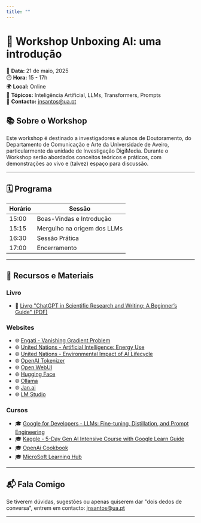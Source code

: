 ```yaml
---
title: ""
---
```


# 📝 Workshop Unboxing AI: uma introdução


📅 **Data:** 21 de maio, 2025  
⏱️ **Hora:** 15 - 17h  
🌍 **Local:** Online  
🎯 **Tópicos:** Inteligência Artificial, LLMs, Transformers, Prompts  
📩 **Contacto:** [jnsantos@ua.pt](mailto:jnsantos@ua.pt)  



## 📚 Sobre o Workshop

Este workshop é destinado a investigadores e alunos de Doutoramento, do Departamento de Comunicação e Arte da Universidade de Aveiro, particularmente da unidade de Investigação DigiMedia.
Durante o Workshop serão abordados conceitos teóricos e práticos, com demonstrações ao vivo e (talvez) espaço para discussão.

---

## 🗓️ Programa

| Horário | Sessão                                 |
| ------- | -------------------------------------- |
| 15:00   | Boas-Vindas e Introdução               |
| 15:15   | Mergulho na origem dos LLMs            |
| 16:30   | Sessão Prática                         |
| 17:00   | Encerramento                           |

---

## 📂 Recursos e Materiais

### Livro
* 📄 [Livro "ChatGPT in Scientific Research and Writing: A Beginner’s Guide" (PDF)](https://www.researchgate.net/publication/384032901_ChatGPT_in_Scientific_Research_and_Writing_A_Beginner's_Guide)

### Websites
* 🌐 [Engati - Vanishing Gradient Problem](https://www.engati.com/glossary/vanishing-gradient-problem)
* 🌐 [United Nations - Artificial Intelligence: Energy Use](https://unric.org/en/artificial-intelligence-how-much-energy-does-ai-use/)
* 🌐 [United Nations - Environmental Impact of AI Lifecycle](https://wedocs.unep.org/20.500.11822/46288)
* 🌐 [OpenAI Tokenizer](https://platform.openai.com/tokenizer)
* 🌐 [Open WebUI](https://openwebui.com/)
* 🌐 [Hugging Face](https://huggingface.co/)
* 🌐 [Ollama](https://ollama.com/)
* 🌐 [Jan.ai](https://jan.ai/)
* 🌐 [LM Studio](https://lmstudio.ai/)

### Cursos
* 🎓 [Google for Developers - LLMs: Fine-tuning, Distillation, and Prompt Engineering](https://developers.google.com/machine-learning)
* 🎓 [Kaggle - 5-Day Gen AI Intensive Course with Google Learn Guide](https://www.kaggle.com/learn-guide/5-day-genai)
* 🎓 [OpenAi Cookbook](https://cookbook.openai.com/)
* 🎓 [MicroSoft Learning Hub]([https://cookbook.openai.com/](https://learn.microsoft.com/en-us/ai/?tabs=developer))

---

## 📬 Fala Comigo

Se tiverem dúvidas, sugestões ou apenas quiserem dar "dois dedos de conversa", entrem em contacto: [jnsantos@ua.pt](mailto:jnsantos.pt)

---

